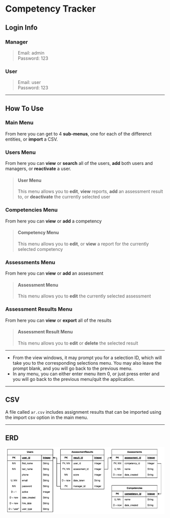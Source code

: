 # Competency Tracker


## Login Info
### Manager
> Email: admin<br>Password: 123
### User
> Email: user<br>Password: 123

---

## How To Use
### Main Menu
From here you can get to 4 **sub-menus**, one for each of the differenct entities, or **import** a CSV.
### Users Menu
From here you can **view** or **search** all of the users, **add** both users and managers, or **reactivate** a user.
> #### User Menu
> This menu allows you to **edit**, **view** reports, **add** an assessment result to, or **deactivate** the currently selected user
### Competencies Menu
From here you can **view** or **add** a competency
> #### Competency Menu
> This menu allows you to **edit**, or **view** a report for the currently selected competency
### Assessments Menu
From here you can **view** or **add** an assessment
> #### Assessment Menu
> This menu allows you to **edit** the currently selected assessment
### Assessment Results Menu
From here you can **view** or **export** all of the results
> #### Assessment Result Menu
> This menu allows you to **edit** or **delete** the selected result

---

* From the view windows, it may prompt you for a selection ID, which will take you to the corresponding selections menu. You may also leave the prompt blank, and you will go back to the previous menu.
* In any menu, you can either enter menu item 0, or just press enter and you will go back to the previous menu/quit the application.

---

## CSV
A file called `ar.csv` includes assignment results that can be imported using the import csv option in the main menu.

---

## ERD
<img src="ERD.png" alt="Capstone ERD"/>
